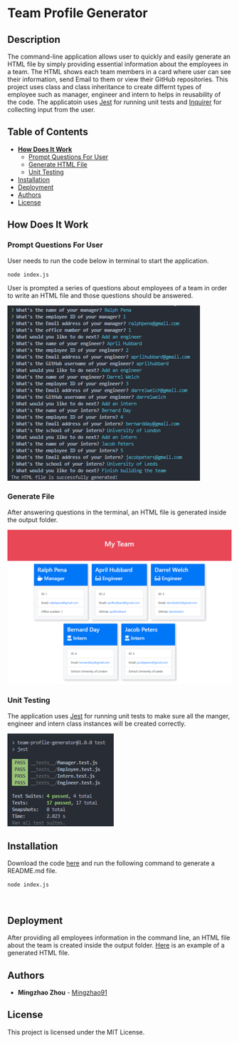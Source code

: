 # Team Profile Generator

## Description

The command-line application allows user to quickly and easily generate an HTML file by simply providing essential information about the employees in a team. The HTML shows each team members in a card where user can see their information, send Email to them or view their GitHub repositories. This project uses class and class inheritance to create differnt types of employee such as manager, engineer and intern to helps in reusability of the code. The applicatoin uses [Jest](https://www.npmjs.com/package/jest) for running unit tests and [Inquirer](https://www.npmjs.com/package/inquirer) for collecting input from the user.
<br/>

## Table of Contents

- **[How Does It Work](#how-does-it-work)**
  - [Prompt Questions For User](#prompt-questions-for-user)
  - [Generate HTML File](#generate-file)
  - [Unit Testing](#unit-testing)
- [Installation](#installation)
- [Deployment](#deployment)
- [Authors](#authors)
- [License](#license)
  <br/>

## How Does It Work

### Prompt Questions For User

User needs to run the code below in terminal to start the application.

```
node index.js
```

User is prompted a series of questions about employees of a team in order to write an HTML file and those questions should be answered.

![Prompt Questions For User](./assets/screenshots/team_prompt.png)
<br />

### Generate File

After answering questions in the terminal, an HTML file is generated inside the output folder.

![Generate REAMDE File](./assets/screenshots/team_html.png)
<br />

### Unit Testing

The application uses [Jest](https://www.npmjs.com/package/jest) for running unit tests to make sure all the manger, engineer and intern class instances will be created correctly.

![Unit Testing Result](./assets/screenshots/team_test_result.png)
<br />

## Installation

Download the code <a href="https://github.com/Mingzhao91/team-profile-generator" target="_blank">here</a> and run the following command to generate a README.md file.

```
node index.js
```

<br/>

## Deployment

After providing all employees information in the command line, an HTML file about the team is created inside the output folder. <a href="https://github.com/Mingzhao91/team-profile-generator/blob/main/output/team.html" target="_blank">Here</a> is an example of a generated HTML file.
<br/>

## Authors

- **Mingzhao Zhou** - <a href="https://github.com/Mingzhao91" target="_blank">Mingzhao91</a>
  <br/>

## License

This project is licensed under the MIT License.
